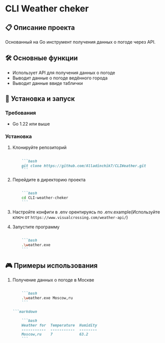 # CLI Weather cheker

## 📋 Описание проекта

Основанный на Go инструмент получения данных о погоде через API.

## 🛠 Основные функции

- Использует API для получения данных о погоде
- Выводит данные о погоде ведённого города
- Выводит данные ввиде таблички

## 🚀 Установка и запуск

### Требования

- Go 1.22 или выше

### Установка

1. Клонируйте репозиторий

    ```markdown
        
        ```bash
        git clone https://github.com/Alladinchik7/CLIWeather.git
        ```

2. Перейдите в директорию проекта

    ```markdown

        ```bash
        cd CLI-weather-cheker
        ```

3. Настройте конфиги в .env орентируясь по .env.example(Используйте ключ от `https://www.visualcrossing.com/weather-api/`)

4. Запустите программу

    ```markdown

        ```bash
        .\weather.exe
        ```

## 🎮 Примеры использования

1. Получение данных о погоде в Москве

    ```markdown

        ```bash
        .\weather.exe Moscow,ru
        ```
    
    ```markdown

        ```bash
        Weather for  Temperature  Humidity
        -----------  -----------  --------
        Moscow,ru    7            63.2
        ```
